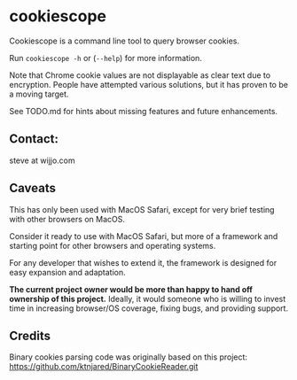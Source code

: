 # cookiescope

Cookiescope is a command line tool to query browser cookies.

Run `cookiescope -h` or (`--help`) for more information.

Note that Chrome cookie values are not displayable as clear text due to
encryption. People have attempted various solutions, but it has proven to be a
moving target.

See TODO.md for hints about missing features and future enhancements.

## Contact: 
    
steve at wijjo.com 

## Caveats

This has only been used with MacOS Safari, except for very brief testing with
other browsers on MacOS.

Consider it ready to use with MacOS Safari, but more of a framework and starting
point for other browsers and operating systems.

For any developer that wishes to extend it, the framework is designed for easy
expansion and adaptation.

**The current project owner would be more than happy to hand off ownership of
this project.** Ideally, it would someone who is willing to invest time in
increasing browser/OS coverage, fixing bugs, and providing support.

## Credits

Binary cookies parsing code was originally based on this project:
https://github.com/ktnjared/BinaryCookieReader.git
